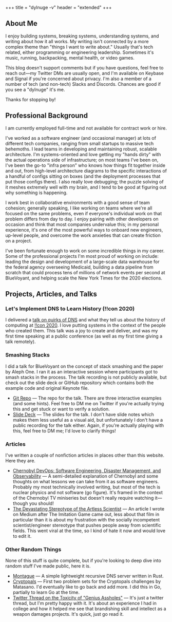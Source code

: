 +++
title = "dylnuge -v"
header = "extended"
+++

## About Me

I enjoy building systems, breaking systems, understanding systems, and writing
about how it all works. My writing isn't connected by a more complex theme than
"things I want to write about." Usually that's tech related, either programming
or engineering leadership.  Sometimes it's music, running, backpacking, mental
health, or video games.

This blog doesn't support comments but if you have questions, feel free to reach
out—my Twitter DMs are usually open, and I'm available on Keybase and Signal if
you're concerned about privacy. I'm also a member of a number of tech (and
non-tech) Slacks and Discords. Chances are good if you see a "dylnuge" it's me.

Thanks for stopping by!

## Professional Background

I am currently employed full-time and not available for contract work or hire.

I've worked as a software engineer (and occasional manager) at lots of different
tech companies, ranging from small startups to massive tech behemoths. I lead
teams in developing and maintaining robust, scalable architecture. I'm
systems-oriented and love getting my "hands dirty" with the actual operations
side of infrastructure; on most teams I've been on, I've been the go-to "infra
person" who knows how things fit together inside and out, from high-level
architecture diagrams to the specific interactions of a handful of configs
sitting on boxes (and the deployment processes that put those configs there). I
also really love debugging; the puzzle solving of it meshes extremely well with
my brain, and I tend to be good at figuring out why something is happening.

I work best in collaborative environments with a good sense of team cohesion;
generally speaking, I like working on teams where we're all focused on the same
problems, even if everyone's individual work on that problem differs from day to
day. I enjoy pairing with other developers on occasion and think that most
companies undervalue this; in my personal experience, it's one of the most
powerful ways to onboard new engineers, up-level people, and overcome the
work anxieties that can create friction on a project.

I've been fortunate enough to work on some incredible things in my career. Some
of the professional projects I'm most proud of working on include: leading the
design and development of a large-scale data warehouse for the federal agency
overseeing Medicaid, building a data pipeline from scratch that could process
tens of millions of network events per second at BlueVoyant, and helping scale
the New York Times for the 2020 elections.

## Projects, Articles, and Talks

### Let's Implement DNS to Learn History (!!con 2020)

I delivered a [talk on quirks of DNS](https://www.youtube.com/watch?v=PFAgpqFi3No)
and what they tell us about the history of computing at [!!con 2020](https://bangbangcon.com/2020/).
I love putting systems in the context of the people who created them. This talk
was a joy to create and deliver, and was my first time speaking at a public
conference (as well as my first time giving a talk remotely).

### Smashing Stacks

I did a talk for BlueVoyant on the concept of stack smashing and the paper by
Aleph One. I ran it as an interactive session where participants got to smash
stacks in the process. The talk recording is not publicly available, but check
out the slide deck or GitHub repository which contains both the example code and
original Keynote file.

<ul class="project-links">
  <li>
    <a href="https://github.com/Dylnuge/stack-smashing">Git Repo</a>
    &mdash;
    The repo for the talk. There are three interactive examples (and
    some hints). Feel free to DM me on Twitter if you're actually trying
    this and get stuck or want to verify a solution.
  </li>
  <li>
    <a href="https://speakerdeck.com/dylnuge/smashing-the-stack-for-fun-and-profit">
      Slide Deck</a>
    &mdash;
    The slides for the talk. I don't have slide notes which makes them
    less useful as a visual aid, but unfortunately I don't have a public
    recording for the talk either. Again, if you're actually playing
    with this, feel free to DM me; I'd love to clarify things!
  </li>
</ul>

### Articles

I've written a couple of nonfiction articles in places other than this website.
Here they are.

<ul class="project-links">
  <li>
    <a href="https://medium.com/@dylnuge/chernobyl-devops-software-engineering-disaster-management-and-observability-8a50a7ea98d6">
      Chernobyl DevOps: Software Engineering, Disaster Management, and
      Observability</a>
    &mdash;
    A semi-detailed explanation of Chernobyl and some thoughts on what
    lessons we can take from it as software engineers. Probably my most
    technically involved writing, but most of the tech is nuclear
    physics and not software (go figure). It's framed in the context of
    the Chernobyl TV miniseries but doesn't really require watching
    it—though you should!
  </li>
  <li>
    <a href="https://medium.com/@dylnuge/the-devastating-stereotype-of-the-artless-scientist-45c6348489ff">
      The Devastating Stereotype of the Artless Scientist</a>
    &mdash;
    An article I wrote on Medium after The Imitation Game came out,
    less about that film in particular than it is about my frustration
    with the socially incompetent scientist/engineer stereotype that
    pushes people away from scientific fields. This went viral at the
    time, so I kind of hate it now and would love to edit it.
  </li>
</ul>

### Other Random Things

None of this stuff is quite complete, but if you're looking to deep dive into
random stuff I've made public, here it is.

<ul class="project-links">
  <li>
    <a href="https://github.com/Dylnuge/montague">Montague</a>
    &mdash;
    A simple lightweight recursive DNS server written in Rust.
  </li>
  <li>
    <a href="https://github.com/Dylnuge/cryptopals">Cryptopals</a>
    &mdash;
    First two problem sets for the Cryptopals challenges by Matasano.
    I'd eventually like to go back and add more. I did this in Go,
    partially to learn Go at the time.
  </li>
  <li>
    <a href="https://twitter.com/dylnuge/status/1072746366697299968">
      Twitter Thread on the Toxicity of "Genius Assholes"</a>
    &mdash;
    It's just a twitter thread, but I'm pretty happy with it. It's about
    an experience I had in college and how it helped me see that
    brandishing skill and intellect as a weapon damages projects. It's
    quick, just go read it.
  </li>
</ul>
